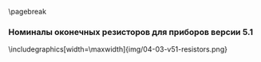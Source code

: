 \pagebreak

### Номиналы оконечных резисторов для приборов версии 5.1


\includegraphics[width=\maxwidth]{img/04-03-v51-resistors.png}

